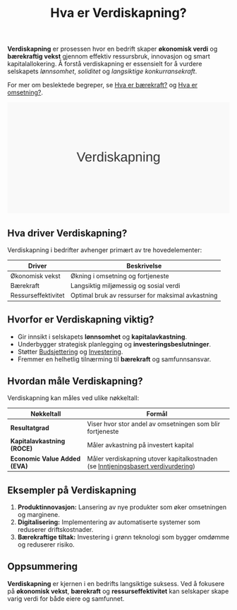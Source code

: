 ﻿---
title: "Hva er Verdiskapning?"
seoTitle: "Hva er Verdiskapning?"
description: '**Verdiskapning** er prosessen hvor en bedrift skaper **økonomisk verdi** og **bærekraftig vekst** gjennom effektiv ressursbruk, innovasjon og smart kapitalal...'
---

**Verdiskapning** er prosessen hvor en bedrift skaper **økonomisk verdi** og **bærekraftig vekst** gjennom effektiv ressursbruk, innovasjon og smart kapitalallokering. Å forstå verdiskapning er essensielt for å vurdere selskapets *lønnsomhet*, *soliditet* og *langsiktige konkurransekraft*.

For mer om beslektede begreper, se [Hva er bærekraft?](/blogs/regnskap/baerekraft "Hva er Bærekraft? Prinsipper for Bærekraftsrapportering") og [Hva er omsetning?](/blogs/regnskap/hva-er-omsetning "Hva er Omsetning? Komplett Guide til Omsetningsanalyse").

![Illustrasjon som viser konseptet verdiskapning](verdiskapning-image.svg)

## Hva driver Verdiskapning?

Verdiskapning i bedrifter avhenger primært av tre hovedelementer:

| Driver               | Beskrivelse                                                      |
|----------------------|------------------------------------------------------------------|
| Økonomisk vekst      | Økning i omsetning og fortjeneste                                |
| Bærekraft            | Langsiktig miljømessig og sosial verdi                           |
| Ressurseffektivitet  | Optimal bruk av ressurser for maksimal avkastning                |

## Hvorfor er Verdiskapning viktig?

- Gir innsikt i selskapets **lønnsomhet** og **kapitalavkastning**.
- Underbygger strategisk planlegging og **investeringsbeslutninger**.
- Støtter [Budsjettering](/blogs/regnskap/hva-er-budsjettering "Hva er Budsjettering? Komplett Guide til Budsjettplanlegging") og [Investering](/blogs/regnskap/hva-er-investere "Hva er å Investere? Komplett Guide til Investeringer i Regnskap").
- Fremmer en helhetlig tilnærming til **bærekraft** og samfunnsansvar.

## Hvordan måle Verdiskapning?

Verdiskapning kan måles ved ulike nøkkeltall:

| Nøkkeltall                       | Formål                                                         |
|----------------------------------|----------------------------------------------------------------|
| **Resultatgrad**                 | Viser hvor stor andel av omsetningen som blir fortjeneste       |
| **Kapitalavkastning (ROCE)**     | Måler avkastning på investert kapital                           |
| **Economic Value Added (EVA)**   | Måler verdiskapning utover kapitalkostnaden (se [Inntjeningsbasert verdivurdering](/blogs/regnskap/hva-er-inntjeningsbasert-verdivurdering "Hva er Inntjeningsbasert Verdivurdering? Komplett Guide til Verdsettelsesmetoder")) |

## Eksempler på Verdiskapning

1. **Produktinnovasjon:** Lansering av nye produkter som øker omsetningen og marginene.
2. **Digitalisering:** Implementering av automatiserte systemer som reduserer driftskostnader.
3. **Bærekraftige tiltak:** Investering i grønn teknologi som bygger omdømme og reduserer risiko.

## Oppsummering

**Verdiskapning** er kjernen i en bedrifts langsiktige suksess. Ved å fokusere på **økonomisk vekst**, **bærekraft** og **ressurseffektivitet** kan selskaper skape varig verdi for både eiere og samfunnet.









